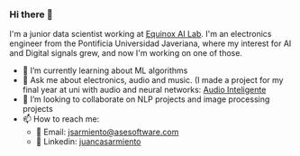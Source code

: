### Hi there 👋

I'm a junior data scientist working at [Equinox AI Lab](https://equinoxailab.ai/). I'm an electronics engineer from the Pontificia Universidad Javeriana, where my interest for AI and Digital signals grew, and now I'm working on one of those.

- 🌱 I’m currently learning about ML algorithms
- 💬 Ask me about electronics, audio and music. (I made a project for my final year at uni with audio and neural networks: [Audio Inteligente]( https://github.com/juancas9812/TG_Audio_Inteligente)
- 👯 I’m looking to collaborate on NLP projects and image processing projects
- 📫 How to reach me:
  - 📧 Email: [jsarmiento@asesoftware.com](mailto:jsarmiento@asesoftware.com)
  - 🔗 Linkedin: [juancasarmiento](https://www.linkedin.com/juancasarmiento)

<!--
**jcasarmiento/jcasarmiento** is a ✨ _special_ ✨ repository because its `README.md` (this file) appears on your GitHub profile.

Here are some ideas to get you started:

- 🔭 I’m currently working on ...
- 🌱 I’m currently learning ...
- 👯 I’m looking to collaborate on ...
- 🤔 I’m looking for help with ...
- 💬 Ask me about ...
- 📫 How to reach me: ...
- 😄 Pronouns: ...
- ⚡ Fun fact: ...
-->
